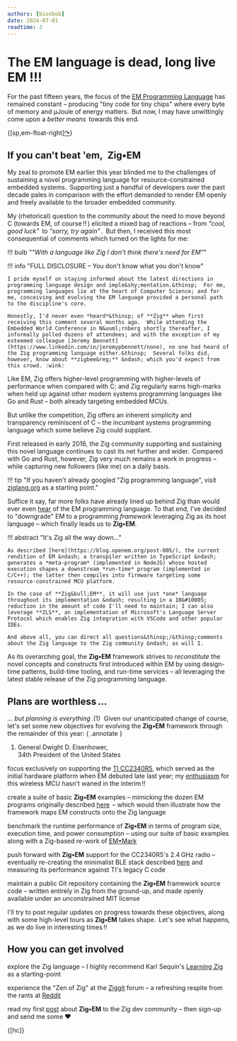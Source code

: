 ```yaml
---
authors: [biosbob]
date: 2024-07-01
readtime: 3
---
```


# The EM language is dead, long live EM !!!

For the past fifteen years, the focus of the [EM Programming Language](https://docs.openem.org/) has remained constant &ndash; producing "tiny code for tiny chips" where every byte of memory and &mu;Joule of energy matters.&thinsp;  But now, I may have unwittingly come upon a *better means*&thinsp; towards this end.

<!-- more -->

<div markdown class="em-nav-arrow">

{[sp,em-float-right][&curarr;](/blog/post-002 "Announcing Zig&bull;EM v25.0.1")}

</div>

<figure style="display:none" markdown id="fig0">
![Image info](/assets/summary-001.png)
</figure>

## If you can't beat 'em,&ensp;**Zig&bull;EM**

My zeal to promote EM earlier this year blinded me to the challenges of sustaining a novel programming language for resource-constrained embedded systems.&thinsp;  Supporting just a handful of developers over the past decade pales in comparison with the effort demanded to render EM openly and freely available to the broader embedded community.

My (rhetorical) question to the community about the need to move beyond C (towards EM, of course&thinsp;!!&thinsp;) elicited a mixed bag of reactions &ndash; from *"cool, good luck"* &thinsp;to *"sorry, try again"*&thinsp;.&thinsp; But then, I received this most consequential of comments which turned on the lights for me:&nbsp;

!!! bulb "*&quot;With a language like Zig I don't think there's need for EM&quot;*"

!!! info "FULL DISCLOSURE &ndash; You don't know what you don't know"

    I pride myself on staying informed about the latest directions in programming language design and imple&shy;mentation.&thinsp;  For me, programming languages lie at the heart of Computer Science; and for me, conceiving and evolving the EM language provided a personal path to the discipline's core.

    Honestly, I'd never even *heard*&thinsp; of **Zig** when first receiving this comment several months ago.  While attending the Embedded World Conference in N&uuml;rnberg shortly thereafter, I informally polled dozens of attendees; and with the exception of my esteemed colleague [Jeremy Bennett](https://www.linkedin.com/in/jeremypbennett/none), no one had heard of the Zig programming language either.&thinsp;  Several folks did, however, know about **zigbee&reg;** &ndash; which you'd expect from this crowd. :wink:

Like EM, Zig offers higher-level programming with higher-levels of performance when compared with C; and Zig regularly earns high-marks when held up against other modern systems programming languages like Go and Rust &ndash; both already targeting embedded MCUs.

But unlike the competition, Zig offers an inherent simplicity and transparency reminiscent of C &ndash; the incumbant systems programming language which some believe Zig could supplant.

First released in early 2016, the Zig community supporting and sustaining this novel language continues to cast its net further and wider.&thinsp; Compared with Go and Rust, however, Zig very much remains a work in progress &ndash; while capturing new followers (like me) on a daily basis.

!!! tip "If you haven't already googled &quot;Zig programming language&quot;, visit [ziglang.org](https://ziglang.org/) as a starting point."

Suffice it say, far more folks have already lined up behind Zig than would ever even <u>hear</u> of the EM programming language.  To that end, I've decided to "downgrade" EM to a programming *framework* leveraging Zig as its host language &ndash; which finally leads us to **Zig&bull;EM**.

!!! abstract "It's Zig all the way down..."

    As described [here](https://blog.openem.org/post-005/), the current rendition of EM &ndash; a transpiler written in TypeScript &ndash; generates a *meta-program* (implemented in NodeJS) whose hosted execution shapes a downstream *run-time* program (implemented in C/C++); the latter then compiles into firmware targeting some resource-constrained MCU platform.

    In the case of **Zig&bull;EM**, it will use just *one* language throughout its implementation &ndash; resulting in a 10&#10005; reduction in the amount of code I'll need to maintain; I can also leverage **ZLS**, an implementation of Microsoft's Language Server Protocol which enables Zig integration with VSCode and other popular IDEs.

    And above all, you can direct all questions&thinsp;/&thinsp;comments about the Zig language to the Zig community &ndash; as will I.

As its overarching goal, the **Zig&bull;EM** framework strives to *reconstitute* the novel concepts and constructs first introduced within EM by using design-time patterns, build-time tooling, and run-time services &ndash; all leveraging the latest stable release of the Zig programming language.

## Plans are worthless&thinsp;...

*... but planning is everything*&thinsp;.(1)&nbsp;  Given our unanticipated change of course, let's set some new objectives for evolving the **Zig&bull;EM** framework through the remainder of this year:
{ .annotate }

1. General Dwight D. Eisenhower,<br>34th President of the United States

<div markdown class="em-ul em-ul-bull">

focus exclusively on supporting the [TI CC2340R5](https://www.ti.com/product/CC2340R5), which served as the initial hardware platform when EM debuted late last year; my [enthusiasm](https://blog.openem.org/post-002/#mcu-target-1-ti-cc2340) for this wireless MCU hasn't waned in the interim&thinsp;!!

create a suite of basic **Zig&bull;EM** examples &ndash; mimicking the dozen EM programs originally described [here](https://docs.openem.org/using/using-02/)&thinsp; &ndash; which would then illustrate how the framework maps EM constructs onto the Zig language

benchmark the runtime performance of **Zig&bull;EM** in terms of program size, execution time, and power consumption &ndash; using our suite of basic examples along with a Zig-based re-work of [EM&bull;Mark](https://blog.openem.org/post-006/)

push forward with **Zig&bull;EM** support for the CC2340R5's 2.4&thinsp;GHz radio &ndash; eventually re-creating the minimalist BLE stack described [here](https://blog.openem.org/post-003/) and measuring its performance against TI's legacy C code

maintain a public Git repository containing the **Zig&bull;EM** framework source code &ndash; written entirely in Zig from the ground-up, and made openly available under an unconstrained MIT license

</div>

I'll try to post regular updates on progress towards these objectives, along with some high-level tours as **Zig&bull;EM** takes shape.&thinsp;  Let's see what happens, as we do live in interesting times&thinsp;!!

## How you can get involved

<div markdown class="em-ul em-ul-check">

explore the Zig language &ndash; I highly recommend Karl Sequin's [Learning Zig](https://www.openmymind.net/learning_zig/) as a starting-point

experience the "Zen of Zig" at the [Ziggit](https://ziggit.dev/) forum &ndash; a refreshing respite from the rants at [Reddit](https://www.reddit.com/r/Zig/comments/12lrzxn/a_rant_about_programming_language_complexity_and/)

read my first [post](https://ziggit.dev/t/elevating-meta-programming-into-upstream-meta-programs/4419) about **Zig&bull;EM** to the Zig dev community  &ndash; then sign-up and send me some :heart:

</div>

{[hc]}
